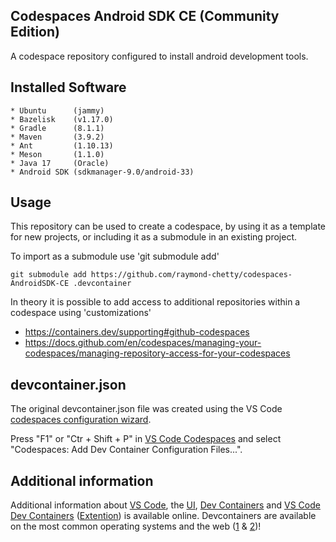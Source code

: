 Codespaces Android SDK CE (Community Edition)
---------------------------------------------

A codespace repository configured to install android
development tools.

## Installed Software

    * Ubuntu      (jammy)
    * Bazelisk    (v1.17.0)
    * Gradle      (8.1.1)
    * Maven       (3.9.2)
    * Ant         (1.10.13)
    * Meson       (1.1.0)
    * Java 17     (Oracle)
    * Android SDK (sdkmanager-9.0/android-33)

## Usage

This repository can be used to create a codespace,
by using it as a template for new projects, or
including it as a submodule in an existing project.

To import as a submodule use 'git submodule add'

    git submodule add https://github.com/raymond-chetty/codespaces-AndroidSDK-CE .devcontainer

In theory it is possible to add access to additional
repositories within a codespace using 'customizations'

  * https://containers.dev/supporting#github-codespaces
  * https://docs.github.com/en/codespaces/managing-your-codespaces/managing-repository-access-for-your-codespaces

## devcontainer.json

The original devcontainer.json file was created using the
VS Code [codespaces configuration wizard][1].

Press "F1" or "Ctr + Shift + P" in [VS Code Codespaces][2]
and select "Codespaces: Add Dev Container Configuration Files...".

## Additional information

Additional information about [VS Code][3], the [UI][4],
[Dev Containers][5] and [VS Code Dev Containers][6] ([Extention][7])
is available online. Devcontainers are available on the most
common operating systems and the web ([1][8] & [2][9])!

[1]: https://docs.github.com/en/codespaces/setting-up-your-project-for-codespaces/adding-a-dev-container-configuration/introduction-to-dev-containers#using-a-predefined-dev-container-configuration

[2]: https://code.visualstudio.com/docs/remote/codespaces
[3]: https://code.visualstudio.com/
[4]: https://code.visualstudio.com/docs/getstarted/userinterface
[5]: https://containers.dev/
[6]: https://code.visualstudio.com/docs/devcontainers/containers
[7]: https://marketplace.visualstudio.com/items?itemName=ms-vscode-remote.remote-containers

[8]: https://github.com/features/codespaces
[9]: https://docs.github.com/en/codespaces/


